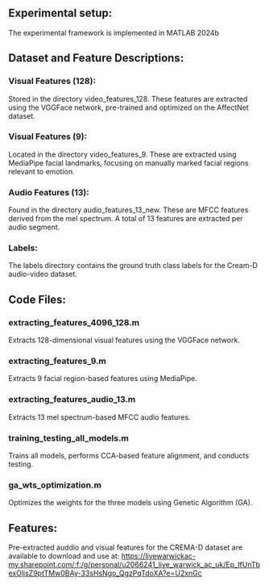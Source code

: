 ## Experimental setup:
The experimental framework is implemented in MATLAB 2024b 
## Dataset and Feature Descriptions:
### Visual Features (128):
Stored in the directory video_features_128. These features are extracted using the VGGFace network, pre-trained and optimized on the AffectNet dataset.

### Visual Features (9):
Located in the directory video_features_9. These are extracted using MediaPipe facial landmarks, focusing on manually marked facial regions relevant to emotion.

### Audio Features (13):
Found in the directory audio_features_13_new. These are MFCC features derived from the mel spectrum. A total of 13 features are extracted per audio segment.

### Labels:
The labels directory contains the ground truth class labels for the Cream-D audio-video dataset.

## Code Files:
###  extracting_features_4096_128.m
Extracts 128-dimensional visual features using the VGGFace network.

###  extracting_features_9.m
Extracts 9 facial region-based features using MediaPipe.

###  extracting_features_audio_13.m
Extracts 13 mel spectrum-based MFCC audio features.

### training_testing_all_models.m
Trains all models, performs CCA-based feature alignment, and conducts testing.

### ga_wts_optimization.m
Optimizes the weights for the three models using Genetic Algorithm (GA).

## Features: 
Pre-extracted auddio and visual features for the CREMA-D dataset are available to download and use at:  https://livewarwickac-my.sharepoint.com/:f:/g/personal/u2066241_live_warwick_ac_uk/Ep_IfUnTbexOljsZ9ptTMw0BAy-33sHsNgo_QgzPqTdoXA?e=U2xnGc

